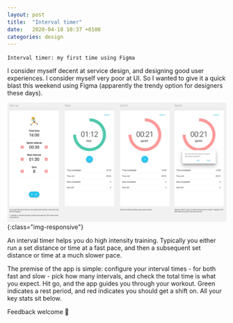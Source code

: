 ```yaml
---
layout: post
title:  "Interval timer"
date:   2020-04-18 10:37 +0100
categories: design
---
```


`Interval timer: my first time using Figma`

I consider myself decent at service design, and designing good user experiences. I consider myself very poor at UI. So I wanted to give it a quick blast this weekend using Figma (apparently the trendy option for designers these days).

![Timer](/assets/img/intervals/interval_timer.jpeg){:class="img-responsive"}

An interval timer helps you do high intensity training. Typically you either run a set distance or time at a fast pace, and then a subsequent set distance or time at a much slower pace.

The premise of the app is simple: configure your interval times - for both fast and slow - pick how many intervals, and check the total time is what you expect. Hit go, and the app guides you through your workout. Green indicates a rest period, and red indicates you should get a shift on. All your key stats sit below.

Feedback welcome 🙏
